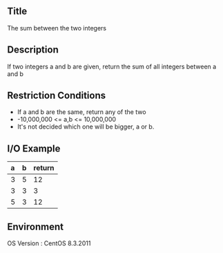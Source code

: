 ## Title
The sum between the two integers

## Description
If two integers a and b are given, return the sum of all integers between a and b

## Restriction Conditions
- If a and b are the same, return any of the two
- -10,000,000 <= a,b <= 10,000,000
- It's not decided which one will be bigger, a or b.

## I/O Example
| a | b | return |
|:--------|:--------|:--------|
| 3 | 5 | 12 |
| 3 | 3 | 3 |
| 5 | 3 | 12 |

## Environment
OS Version : CentOS 8.3.2011






